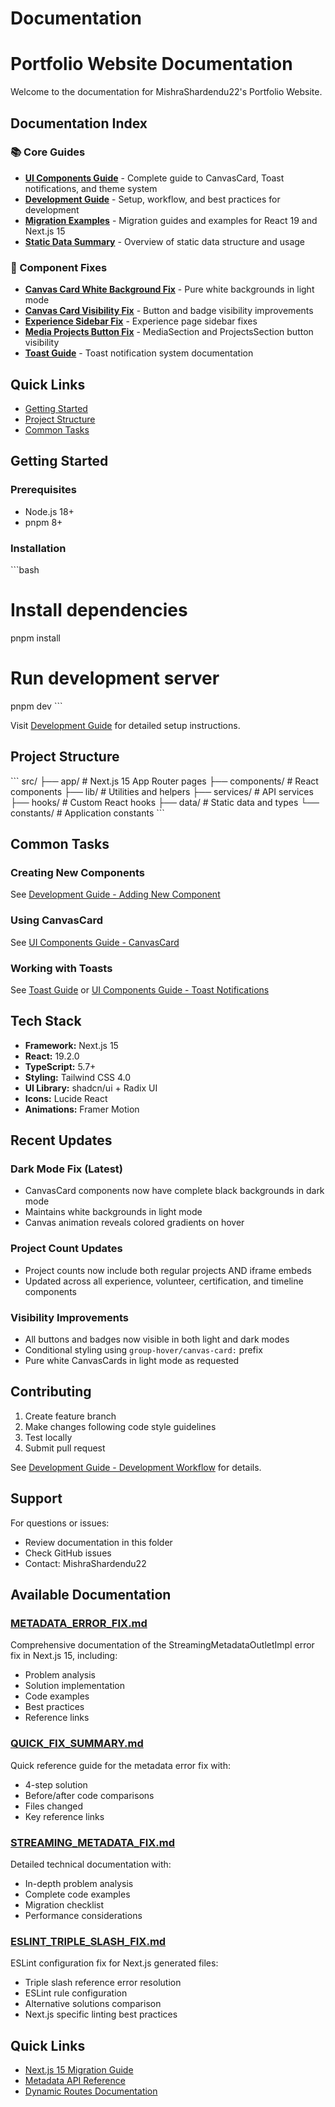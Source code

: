 # Documentation

# Portfolio Website Documentation

Welcome to the documentation for MishraShardendu22's Portfolio Website.

## Documentation Index

### 📚 Core Guides

- **[UI Components Guide](./UI_COMPONENTS_GUIDE.md)** - Complete guide to CanvasCard, Toast notifications, and theme system
- **[Development Guide](./DEVELOPMENT_GUIDE.md)** - Setup, workflow, and best practices for development
- **[Migration Examples](./MIGRATION_EXAMPLES.md)** - Migration guides and examples for React 19 and Next.js 15
- **[Static Data Summary](./STATIC_DATA_SUMMARY.md)** - Overview of static data structure and usage

### 🔧 Component Fixes

- **[Canvas Card White Background Fix](./CANVAS_CARD_WHITE_BACKGROUND_FIX.md)** - Pure white backgrounds in light mode
- **[Canvas Card Visibility Fix](./CANVAS_CARD_VISIBILITY_FIX.md)** - Button and badge visibility improvements
- **[Experience Sidebar Fix](./EXPERIENCE_SIDEBAR_FIX.md)** - Experience page sidebar fixes
- **[Media Projects Button Fix](./MEDIA_PROJECTS_BUTTON_FIX.md)** - MediaSection and ProjectsSection button visibility
- **[Toast Guide](./TOAST_GUIDE.md)** - Toast notification system documentation

## Quick Links

- [Getting Started](#getting-started)
- [Project Structure](#project-structure)
- [Common Tasks](#common-tasks)

## Getting Started

### Prerequisites

- Node.js 18+
- pnpm 8+

### Installation

\`\`\`bash

# Install dependencies

pnpm install

# Run development server

pnpm dev
\`\`\`

Visit [Development Guide](./DEVELOPMENT_GUIDE.md) for detailed setup instructions.

## Project Structure

\`\`\`
src/
├── app/ # Next.js 15 App Router pages
├── components/ # React components
├── lib/ # Utilities and helpers
├── services/ # API services
├── hooks/ # Custom React hooks
├── data/ # Static data and types
└── constants/ # Application constants
\`\`\`

## Common Tasks

### Creating New Components

See [Development Guide - Adding New Component](./DEVELOPMENT_GUIDE.md#adding-a-new-component)

### Using CanvasCard

See [UI Components Guide - CanvasCard](./UI_COMPONENTS_GUIDE.md#canvascard-component)

### Working with Toasts

See [Toast Guide](./TOAST_GUIDE.md) or [UI Components Guide - Toast Notifications](./UI_COMPONENTS_GUIDE.md#toast-notifications)

## Tech Stack

- **Framework:** Next.js 15
- **React:** 19.2.0
- **TypeScript:** 5.7+
- **Styling:** Tailwind CSS 4.0
- **UI Library:** shadcn/ui + Radix UI
- **Icons:** Lucide React
- **Animations:** Framer Motion

## Recent Updates

### Dark Mode Fix (Latest)

- CanvasCard components now have complete black backgrounds in dark mode
- Maintains white backgrounds in light mode
- Canvas animation reveals colored gradients on hover

### Project Count Updates

- Project counts now include both regular projects AND iframe embeds
- Updated across all experience, volunteer, certification, and timeline components

### Visibility Improvements

- All buttons and badges now visible in both light and dark modes
- Conditional styling using `group-hover/canvas-card:` prefix
- Pure white CanvasCards in light mode as requested

## Contributing

1. Create feature branch
2. Make changes following code style guidelines
3. Test locally
4. Submit pull request

See [Development Guide - Development Workflow](./DEVELOPMENT_GUIDE.md#development-workflow) for details.

## Support

For questions or issues:

- Review documentation in this folder
- Check GitHub issues
- Contact: MishraShardendu22

## Available Documentation

### [METADATA_ERROR_FIX.md](./METADATA_ERROR_FIX.md)

Comprehensive documentation of the StreamingMetadataOutletImpl error fix in Next.js 15, including:

- Problem analysis
- Solution implementation
- Code examples
- Best practices
- Reference links

### [QUICK_FIX_SUMMARY.md](./QUICK_FIX_SUMMARY.md)

Quick reference guide for the metadata error fix with:

- 4-step solution
- Before/after code comparisons
- Files changed
- Key reference links

### [STREAMING_METADATA_FIX.md](./STREAMING_METADATA_FIX.md)

Detailed technical documentation with:

- In-depth problem analysis
- Complete code examples
- Migration checklist
- Performance considerations

### [ESLINT_TRIPLE_SLASH_FIX.md](./ESLINT_TRIPLE_SLASH_FIX.md)

ESLint configuration fix for Next.js generated files:

- Triple slash reference error resolution
- ESLint rule configuration
- Alternative solutions comparison
- Next.js specific linting best practices

## Quick Links

- [Next.js 15 Migration Guide](https://nextjs.org/docs/app/building-your-application/upgrading/version-15)
- [Metadata API Reference](https://nextjs.org/docs/app/api-reference/functions/generate-metadata)
- [Dynamic Routes Documentation](https://nextjs.org/docs/app/building-your-application/routing/dynamic-routes)
